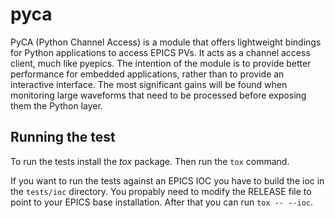 # pyca

PyCA (Python Channel Access) is a module that offers lightweight bindings for Python applications
to access EPICS PVs. It acts as a channel access client, much like pyepics. The intention of the
module is to provide better performance for embedded applications, rather than to provide an
interactive interface. The most significant gains will be found when monitoring large waveforms
that need to be processed before exposing them the Python layer.

## Running the test

To run the tests install the _tox_ package. Then run the `tox` command.

If you want to run the tests against an EPICS IOC you have to build the ioc in the
`tests/ioc` directory. You propably need to modify the RELEASE file to point to your EPICS
base installation. After that you can run `tox -- --ioc`.
